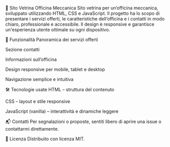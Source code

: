 🚗 Sito Vetrina Officina Meccanica
Sito vetrina per un’officina meccanica, sviluppato utilizzando HTML, CSS e JavaScript. Il progetto ha lo scopo di presentare i servizi offerti, le caratteristiche dell’officina e i contatti in modo chiaro, professionale e accessibile. Il design è responsive e garantisce un'esperienza utente ottimale su ogni dispositivo.

🔧 Funzionalità
Panoramica dei servizi offerti

Sezione contatti

Informazioni sull’officina

Design responsive per mobile, tablet e desktop

Navigazione semplice e intuitiva

🛠️ Tecnologie usate
HTML – struttura del contenuto

CSS – layout e stile responsive

JavaScript (vanilla) – interattività e dinamiche leggere

📬 Contatti
Per segnalazioni o proposte, sentiti libero di aprire una issue o contattarmi direttamente.

📄 Licenza
Distribuito con licenza MIT.
